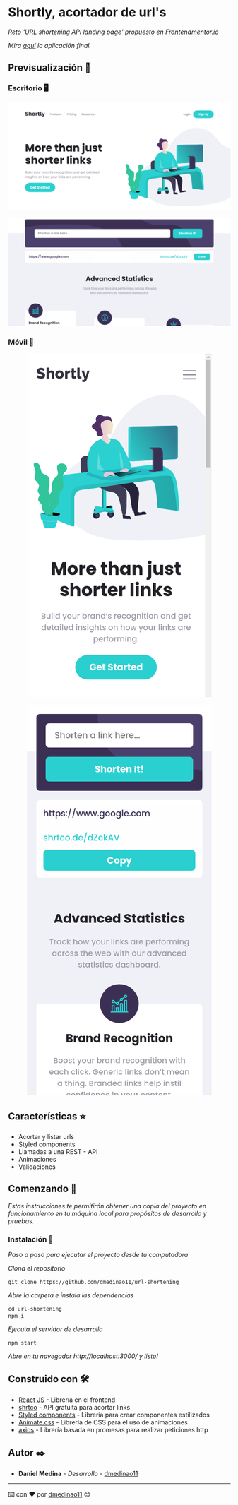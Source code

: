 # Shortly, acortador de url's

_Reto 'URL shortening API landing page' propuesto en
[Frontendmentor.io](https://www.frontendmentor.io/challenges/url-shortening-api-landing-page-2ce3ob-G)_

_Mira [aquí](https://dmedinao11.github.io/url-shortening/) la aplicación
final._

## Previsualización 👀

### Escritorio 🖥

![Desktop vista](https://raw.githubusercontent.com/dmedinao11/url-shortening/master/preview/desktop1.png)

![Desktop vista](https://raw.githubusercontent.com/dmedinao11/url-shortening/master/preview/desktop2.png)

### Móvil 📱

<p align="center">
  <img src="https://raw.githubusercontent.com/dmedinao11/url-shortening/master/preview/mobile1.png" alt="Mobile vista"/>
</p>

<p align="center">
  <img src="https://raw.githubusercontent.com/dmedinao11/url-shortening/master/preview/mobile2.png" alt="Mobile vista"/>
</p>

## Características ⭐

- Acortar y listar urls
- Styled components
- Llamadas a una REST - API
- Animaciones
- Validaciones

## Comenzando 🚀

_Estas instrucciones te permitirán obtener una copia del proyecto en funcionamiento en tu
máquina local para propósitos de desarrollo y pruebas._

### Instalación 🔧

_Paso a paso para ejecutar el proyecto desde tu computadora_

_Clona el repositorio_

```
git clone https://github.com/dmedinao11/url-shortening
```

_Abre la carpeta e instala las dependencias_

```
cd url-shortening
npm i
```

_Ejecuta el servidor de desarrollo_

```
npm start
```

_Abre en tu navegador http://localhost:3000/ y listo!_

## Construido con 🛠️

- [React JS](https://es.reactjs.org/) - Librería en el frontend
- [shrtco](https://shrtco.de/) - API gratuita para acortar links
- [Styled components](https://styled-components.com/) - Libreria para crear componentes estilizados
- [Animate.css](https://animate.style/) - Librería de CSS para el uso de animaciones
- [axios](https://axios-http.com/) - Librería basada en promesas para realizar peticiones http

## Autor ✒️

- **Daniel Medina** - _Desarrollo_ - [dmedinao11](https://github.com/dmedinao11)

---

⌨️ con ❤️ por [dmedinao11](https://github.com/dmedinao11) 😊

